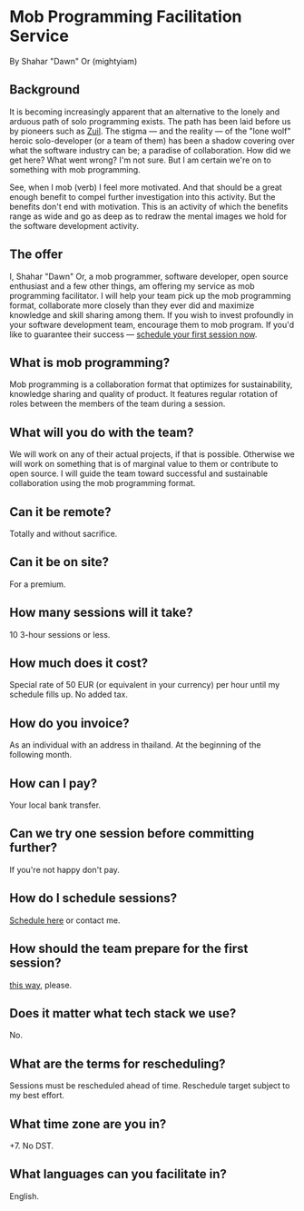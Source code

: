 # Mob Programming Facilitation Service

By Shahar "Dawn" Or (mightyiam)

## Background

It is becoming increasingly apparent that an alternative to the lonely and arduous path of solo programming exists.
The path has been laid before us by pioneers such as [Zuil](https://woodyzuill.com/).
The stigma — and the reality — of the "lone wolf" heroic solo-developer (or a team of them) has been a shadow covering over what the software industry can be;
a paradise of collaboration.
How did we get here? What went wrong? I'm not sure.
But I am certain we're on to something with mob programming.

See, when I mob (verb) I feel more motivated.
And that should be a great enough benefit to compel further investigation into this activity.
But the benefits don't end with motivation.
This is an activity of which the benefits range as wide and go as deep as to redraw the mental images we hold for the software development activity.

## The offer

I, Shahar "Dawn" Or, a mob programmer, software developer, open source enthusiast and a few other things,
am offering my service as mob programming facilitator.
I will help your team pick up the mob programming format,
collaborate more closely than they ever did and maximize knowledge and skill sharing among them.
If you wish to invest profoundly in your software development team, encourage them to mob program.
If you'd like to guarantee their success — [schedule your first session now](#how-do-i-schedule-sessions).

## What is mob programming?

Mob programming is a collaboration format that optimizes for sustainability, knowledge sharing and quality of product. It features regular rotation of roles between the members of the team during a session.

## What will you do with the team?

We will work on any of their actual projects, if that is possible.
Otherwise we will work on something that is of marginal value to them or contribute to open source.
I will guide the team toward successful and sustainable collaboration using the mob programming format.

## Can it be remote?

Totally and without sacrifice.

## Can it be on site?

For a premium.

## How many sessions will it take?

10 3-hour sessions or less.

## How much does it cost?

Special rate of 50 EUR (or equivalent in your currency) per hour until my schedule fills up.
No added tax.

## How do you invoice?

As an individual with an address in thailand.
At the beginning of the following month.

## How can I pay?  

Your local bank transfer.

## Can we try one session before committing further?  

If you're not happy don't pay.

## How do I schedule sessions?

[Schedule here](https://koalendar.com/e/paid-mob-programming-facilitation) or contact me.

## How should the team prepare for the first session?

[this way](https://gist.github.com/mightyiam/6618d6ae649dc26ef485a21ccfe1eb3e), please.

## Does it matter what tech stack we use?

No.

## What are the terms for rescheduling?

Sessions must be rescheduled ahead of time.
Reschedule target subject to my best effort.

## What time zone are you in?

+7. No DST.

## What languages can you facilitate in?

English.

